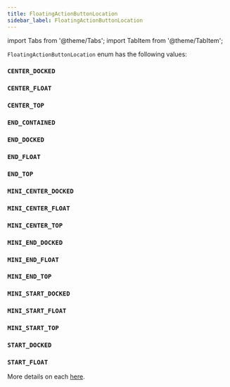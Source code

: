 ```yaml
---
title: FloatingActionButtonLocation
sidebar_label: FloatingActionButtonLocation
---
```

import Tabs from '@theme/Tabs';
import TabItem from '@theme/TabItem';

`FloatingActionButtonLocation` enum has the following values:

### `CENTER_DOCKED`
### `CENTER_FLOAT`
### `CENTER_TOP`
### `END_CONTAINED`
### `END_DOCKED`
### `END_FLOAT`
### `END_TOP`
### `MINI_CENTER_DOCKED`
### `MINI_CENTER_FLOAT`
### `MINI_CENTER_TOP`
### `MINI_END_DOCKED`
### `MINI_END_FLOAT`
### `MINI_END_TOP`
### `MINI_START_DOCKED`
### `MINI_START_FLOAT`
### `MINI_START_TOP`
### `START_DOCKED`
### `START_FLOAT`

More details on each [here](https://api.flutter.dev/flutter/material/FloatingActionButtonLocation-class.html).
